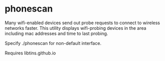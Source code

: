 # phonescan

Many wifi-enabled devices send out probe requests to connect to wireless networks faster.
This utility displays wifi-probing devices in the area including mac addresses and time to last probing.

Specify ./phonescan <NetworkInferace> for non-default interface.

Requires libtins.github.io
